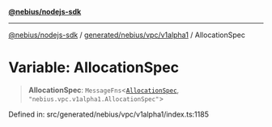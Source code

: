 [**@nebius/nodejs-sdk**](../../../../../README.md)

***

[@nebius/nodejs-sdk](../../../../../README.md) / [generated/nebius/vpc/v1alpha1](../README.md) / AllocationSpec

# Variable: AllocationSpec

> **AllocationSpec**: `MessageFns`\<[`AllocationSpec`](../interfaces/AllocationSpec.md), `"nebius.vpc.v1alpha1.AllocationSpec"`\>

Defined in: src/generated/nebius/vpc/v1alpha1/index.ts:1185
